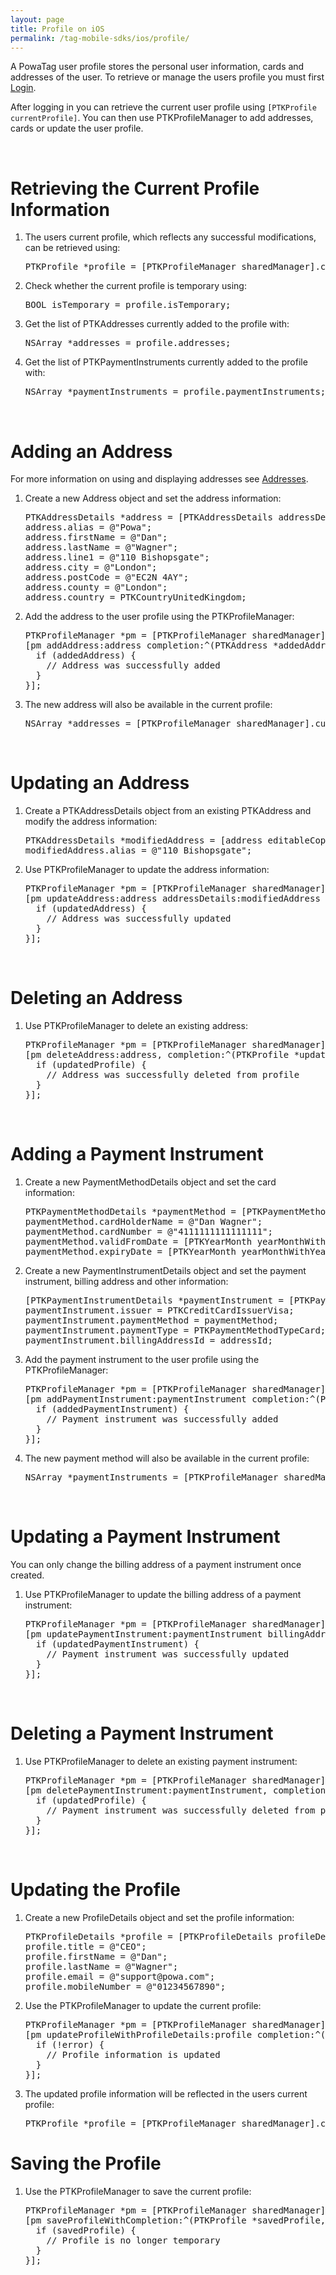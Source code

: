 ```yaml
---
layout: page
title: Profile on iOS
permalink: /tag-mobile-sdks/ios/profile/
---
```


A PowaTag user profile stores the personal user information, cards and addresses of the user. To retrieve or manage the users profile you must first [Login]({{site.baseurl}}/tag-mobile-sdks/ios/login/).

After logging in you can retrieve the current user profile using `[PTKProfile currentProfile]`. You can then use PTKProfileManager to add addresses, cards or update the user profile.

<br />

# Retrieving the Current Profile Information

1. The users current profile, which reflects any successful modifications, can be retrieved using:

    <pre>PTKProfile *profile = [PTKProfileManager sharedManager].currentProfile;</pre>

2. Check whether the current profile is temporary using:

    <pre>BOOL isTemporary = profile.isTemporary;</pre>

3. Get the list of PTKAddresses currently added to the profile with:

    <pre>NSArray *addresses = profile.addresses;</pre>

4. Get the list of PTKPaymentInstruments currently added to the profile with:

    <pre>NSArray *paymentInstruments = profile.paymentInstruments;</pre>

<br />

# Adding an Address

For more information on using and displaying addresses see [Addresses]({{site.baseurl}}/tag-mobile-sdks/ios/addresses/).

1. Create a new Address object and set the address information:

    <pre>PTKAddressDetails *address = [PTKAddressDetails addressDetails];
   address.alias = @"Powa";
   address.firstName = @"Dan";
   address.lastName = @"Wagner";
   address.line1 = @"110 Bishopsgate";
   address.city = @"London";
   address.postCode = @"EC2N 4AY";
   address.county = @"London";
   address.country = PTKCountryUnitedKingdom;</pre>

2. Add the address to the user profile using the PTKProfileManager:

    <pre>PTKProfileManager *pm = [PTKProfileManager sharedManager];
   [pm addAddress:address completion:^(PTKAddress *addedAddress, NSError *error) {
     if (addedAddress) {
       // Address was successfully added
     }
   }];</pre>

 3. The new address will also be available in the current profile:

    <pre>NSArray *addresses = [PTKProfileManager sharedManager].currentProfile.addresses;</pre>

<br />

# Updating an Address

1. Create a PTKAddressDetails object from an existing PTKAddress and modify the address information:

    <pre>PTKAddressDetails *modifiedAddress = [address editableCopy];
   modifiedAddress.alias = @"110 Bishopsgate";</pre>

3. Use PTKProfileManager to update the address information:

    <pre>PTKProfileManager *pm = [PTKProfileManager sharedManager];
   [pm updateAddress:address addressDetails:modifiedAddress completion:^(PTKAddress *updatedAddress, NSError *error) {
     if (updatedAddress) {
       // Address was successfully updated
     }
   }];</pre>

<br />

# Deleting an Address

1. Use PTKProfileManager to delete an existing address:

    <pre>PTKProfileManager *pm = [PTKProfileManager sharedManager];
   [pm deleteAddress:address, completion:^(PTKProfile *updatedProfile, NSError *error) {
     if (updatedProfile) {
       // Address was successfully deleted from profile
     }
   }];</pre>

<br />

# Adding a Payment Instrument

1. Create a new PaymentMethodDetails object and set the card information:

    <pre>PTKPaymentMethodDetails *paymentMethod = [PTKPaymentMethodDetails paymentMethodDetails];
   paymentMethod.cardHolderName = @"Dan Wagner";
   paymentMethod.cardNumber = @"4111111111111111";
   paymentMethod.validFromDate = [PTKYearMonth yearMonthWithYear:2010 month:1];
   paymentMethod.expiryDate = [PTKYearMonth yearMonthWithYear:2020 month:1];</pre>

2. Create a new PaymentInstrumentDetails object and set the payment instrument, billing address and other information:

    <pre>[PTKPaymentInstrumentDetails *paymentInstrument = [PTKPaymentInstrumentDetails paymentInstrumentDetails];
   paymentInstrument.issuer = PTKCreditCardIssuerVisa;
   paymentInstrument.paymentMethod = paymentMethod;
   paymentInstrument.paymentType = PTKPaymentMethodTypeCard;
   paymentInstrument.billingAddressId = addressId;</pre>

3. Add the payment instrument to the user profile using the PTKProfileManager:

    <pre>PTKProfileManager *pm = [PTKProfileManager sharedManager];
   [pm addPaymentInstrument:paymentInstrument completion:^(PTKPaymentInstrument *addedPaymentInstrument, NSError *error) {
     if (addedPaymentInstrument) {
       // Payment instrument was successfully added
     }
   }];</pre>

 4. The new payment method will also be available in the current profile:

    <pre>NSArray *paymentInstruments = [PTKProfileManager sharedManager].currentProfile.paymentInstruments;</pre>

<br />

# Updating a Payment Instrument

You can only change the billing address of a payment instrument once created.

1. Use PTKProfileManager to update the billing address of a payment instrument:

    <pre>PTKProfileManager *pm = [PTKProfileManager sharedManager];
   [pm updatePaymentInstrument:paymentInstrument billingAddress:newBillingAddress, completion:^(PTKPaymentInstrument *updatedPaymentInstrument, NSError *error) {
     if (updatedPaymentInstrument) {
       // Payment instrument was successfully updated
     }
   }];</pre>

<br />

# Deleting a Payment Instrument

1. Use PTKProfileManager to delete an existing payment instrument:

    <pre>PTKProfileManager *pm = [PTKProfileManager sharedManager];
   [pm deletePaymentInstrument:paymentInstrument, completion:^(PTKProfile *updatedProfile, NSError *error) {
     if (updatedProfile) {
       // Payment instrument was successfully deleted from profile
     }
   }];</pre>

<br />

# Updating the Profile

1. Create a new ProfileDetails object and set the profile information:

    <pre>PTKProfileDetails *profile = [PTKProfileDetails profileDetails];
   profile.title = @"CEO";
   profile.firstName = @"Dan";
   profile.lastName = @"Wagner";
   profile.email = @"support@powa.com";
   profile.mobileNumber = @"01234567890";</pre>

2. Use the PTKProfileManager to update the current profile:

    <pre>PTKProfileManager *pm = [PTKProfileManager sharedManager];
   [pm updateProfileWithProfileDetails:profile completion:^(PTKProfile *updatedProfile, NSError *error) {
     if (!error) {
       // Profile information is updated
     }
   }];</pre>

3. The updated profile information will be reflected in the users current profile:

    <pre>PTKProfile *profile = [PTKProfileManager sharedManager].currentProfile;</pre>

# Saving the Profile

1. Use the PTKProfileManager to save the current profile:

    <pre>PTKProfileManager *pm = [PTKProfileManager sharedManager];
   [pm saveProfileWithCompletion:^(PTKProfile *savedProfile, NSError *error) {
     if (savedProfile) {
       // Profile is no longer temporary
     }
   }];</pre>
